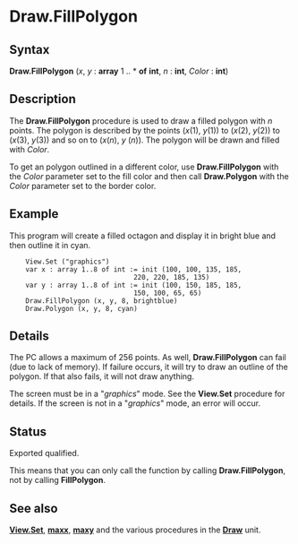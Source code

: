 
# Draw.FillPolygon

## Syntax
**Draw.FillPolygon** (_x_, _y_  : **array** 1 .. * **of** **int**, _n_ : **int**, _Color_ : **int**)

## Description
The **Draw.FillPolygon** procedure is used to draw a filled polygon with _n_ points. The polygon is described by the points (_x_(1), _y_(1)) to (_x_(2), _y_(2)) to (_x_(3), _y_(3)) and so on to (_x_(_n_), _y_ (_n_)). The polygon will be drawn and filled with _Color_. 

To get an polygon outlined in a different color, use **Draw.FillPolygon** with the _Color_ parameter set to the fill color and then call **Draw.Polygon** with the _Color_ parameter set to the border color.


## Example
This program will create a filled octagon and display it in bright blue and then outline it in cyan.

        View.Set ("graphics")
        var x : array 1..8 of int := init (100, 100, 135, 185, 
                                   220, 220, 185, 135)
        var y : array 1..8 of int := init (100, 150, 185, 185,
                                   150, 100, 65, 65)
        Draw.FillPolygon (x, y, 8, brightblue)
        Draw.Polygon (x, y, 8, cyan)
## Details
The PC allows a maximum of 256 points. As well, **Draw.FillPolygon** can fail (due to lack of memory). If failure occurs, it will try to draw an outline of the polygon. If that also fails, it will not draw anything. 

The screen must be in a "_graphics_" mode. See the **View.Set** procedure for details. If the screen is not in a "_graphics_" mode, an error will occur.


## Status
Exported qualified.

This means that you can only call the function by calling **Draw.FillPolygon**, not by calling **FillPolygon**.


## See also
**[View.Set](view_set.html)**, **[maxx](maxx.html)**, **[maxy](maxy.html)** and the various procedures in the **[Draw](drawmodule.html)** unit.

